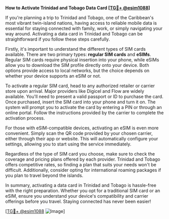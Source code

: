 **How to Activate Trinidad and Tobago Data Card [[TG💪+ @esim1088](https://t.me/s/esim1088)]**

If you're planning a trip to Trinidad and Tobago, one of the Caribbean's most vibrant twin-island nations, having access to reliable mobile data is essential for staying connected with family, work, or simply navigating your way around. Activating a data card in Trinidad and Tobago can be straightforward if you follow these steps carefully.

Firstly, it's important to understand the different types of SIM cards available. There are two primary types: **regular SIM cards** and **eSIMs**. Regular SIM cards require physical insertion into your phone, while eSIMs allow you to download the SIM profile directly onto your device. Both options provide access to local networks, but the choice depends on whether your device supports an eSIM or not.

To activate a regular SIM card, head to any authorized retailer or carrier store upon arrival. Major providers like Digicel and Flow are widely available. You'll need to present a valid passport or ID to purchase the card. Once purchased, insert the SIM card into your phone and turn it on. The system will prompt you to activate the card by entering a PIN or through an online portal. Follow the instructions provided by the carrier to complete the activation process.

For those with eSIM-compatible devices, activating an eSIM is even more convenient. Simply scan the QR code provided by your chosen carrier, either through their app or website. This will automatically configure your settings, allowing you to start using the service immediately.

Regardless of the type of SIM card you choose, make sure to check the coverage and pricing plans offered by each provider. Trinidad and Tobago offers competitive rates, so finding a plan that suits your needs won't be difficult. Additionally, consider opting for international roaming packages if you plan to travel beyond the islands.

In summary, activating a data card in Trinidad and Tobago is hassle-free with the right preparation. Whether you opt for a traditional SIM card or an eSIM, ensure you understand your device's compatibility and carrier offerings before you travel. Staying connected has never been easier!

[[TG💪+ @esim1088](https://t.me/s/esim1088) ![Image](https://i.postimg.cc/Y0z9fWf4/image.png)]